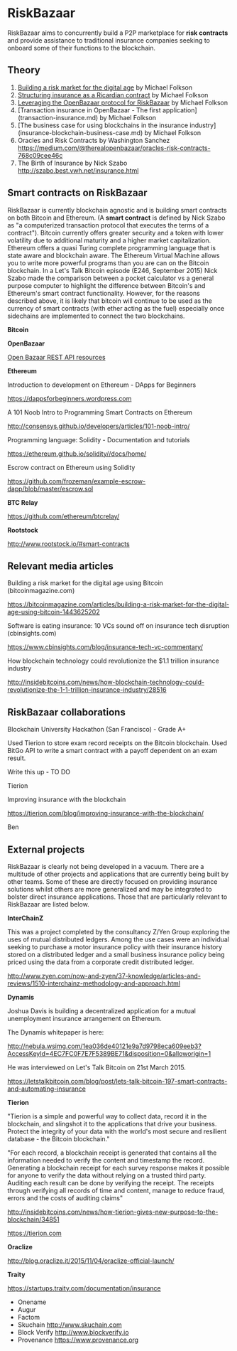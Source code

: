 # RiskBazaar

RiskBazaar aims to concurrently build a P2P marketplace for __risk contracts__ and provide assistance to traditional insurance companies seeking to onboard some of their functions to the blockchain.

## Theory
1. [Building a risk market for the digital age](building-a-risk-market.md) by Michael Folkson
2. [Structuring insurance as a Ricardian contract](structuring-insurance-as-a-Ricardian-contract.md) by Michael Folkson
3. [Leveraging the OpenBazaar protocol for RiskBazaar](openbazaar-protocol.md) by Michael Folkson
4. [Transaction insurance in OpenBazaar - The first application] (transaction-insurance.md) by Michael Folkson
5. [The business case for using blockchains in the insurance industry] (insurance-blockchain-business-case.md) by Michael Folkson
6. Oracles and Risk Contracts by Washington Sanchez 
https://medium.com/@therealopenbazaar/oracles-risk-contracts-768c09cee46c
7. The Birth of Insurance by Nick Szabo 
http://szabo.best.vwh.net/insurance.html

## Smart contracts on RiskBazaar

RiskBazaar is currently blockchain agnostic and is building smart contracts on both Bitcoin and Ethereum. (A __smart contract__ is defined by Nick Szabo as "a computerized transaction protocol that executes the terms of a contract"). Bitcoin currently offers greater security and a token with lower volatility due to additional maturity and a higher market capitalization. Ethereum offers a quasi Turing complete programming language that is state aware and blockchain aware. The Ethereum Virtual Machine allows you to write more powerful programs than you are can on the Bitcoin blockchain. In a Let's Talk Bitcoin episode (E246, September 2015) Nick Szabo made the comparison between a pocket calculator vs a general purpose computer to highlight the difference between Bitcoin's and Ethereum's smart contract functionality. However, for the reasons described above, it is likely that bitcoin will continue to be used as the currency of smart contracts (with ether acting as the fuel) especially once sidechains are implemented to connect the two blockchains.

__Bitcoin__

__OpenBazaar__

[Open Bazaar REST API resources](Open-Bazaar/open-bazaar-rest-API.md)



__Ethereum__

Introduction to development on Ethereum - DApps for Beginners

https://dappsforbeginners.wordpress.com

A 101 Noob Intro to Programming Smart Contracts on Ethereum

http://consensys.github.io/developers/articles/101-noob-intro/

Programming language: Solidity - Documentation and tutorials

https://ethereum.github.io/solidity//docs/home/

Escrow contract on Ethereum using Solidity

https://github.com/frozeman/example-escrow-dapp/blob/master/escrow.sol

__BTC Relay__

https://github.com/ethereum/btcrelay/

__Rootstock__

http://www.rootstock.io/#smart-contracts

## Relevant media articles
Building a risk market for the digital age using Bitcoin (bitcoinmagazine.com)

https://bitcoinmagazine.com/articles/building-a-risk-market-for-the-digital-age-using-bitcoin-1443625202

Software is eating insurance: 10 VCs sound off on insurance tech disruption (cbinsights.com)

https://www.cbinsights.com/blog/insurance-tech-vc-commentary/

How blockchain technology could revolutionize the $1.1 trillion insurance industry

http://insidebitcoins.com/news/how-blockchain-technology-could-revolutionize-the-1-1-trillion-insurance-industry/28516

## RiskBazaar collaborations
Blockchain University Hackathon (San Francisco) - Grade A+

Used Tierion to store exam record receipts on the Bitcoin blockchain. Used BitGo API to write a smart contract with a payoff dependent on an exam result.

Write this up - TO DO

Tierion

Improving insurance with the blockchain

https://tierion.com/blog/improving-insurance-with-the-blockchain/

Ben


## External projects
RiskBazaar is clearly not being developed in a vacuum. There are a multitude of other projects and applications that are currently being built by other teams. Some of these are directly focused on providing insurance solutions whilst others are more generalized and may be integrated to bolster direct insurance applications. Those that are particularly relevant to RiskBazaar are listed below.

__InterChainZ__

This was a project completed by the consultancy Z/Yen Group exploring the uses of mutual distributed ledgers. Among the use cases were an individual seeking to purchase a motor insurance policy with their insurance history stored on a distributed ledger and a small business insurance policy being priced using the data from a corporate credit distributed ledger.

http://www.zyen.com/now-and-zyen/37-knowledge/articles-and-reviews/1510-interchainz-methodology-and-approach.html

__Dynamis__

Joshua Davis is building a decentralized application for a mutual unemployment insurance arrangement on Ethereum.

The Dynamis whitepaper is here:

http://nebula.wsimg.com/1ea036de40121e9a7d9798eca609eeb3?AccessKeyId=4EC7FC0F7E7F5389BE71&disposition=0&alloworigin=1

He was interviewed on Let's Talk Bitcoin on 21st March 2015.

https://letstalkbitcoin.com/blog/post/lets-talk-bitcoin-197-smart-contracts-and-automating-insurance

__Tierion__

"Tierion is a simple and powerful way to collect data, record it in the blockchain, and slingshot it to the applications that drive your business. Protect the integrity of your data with the world's most secure and resilient database - the Bitcoin blockchain."

"For each record, a blockchain receipt is generated that contains all the information needed to verify the content and timestamp the record. Generating a blockchain receipt for each survey response makes it possible for anyone to verify the data without relying on a trusted third party. Auditing each result can be done by verifying the receipt. The receipts through verifying all records of time and content, manage to reduce fraud, errors and the costs of auditing claims"

http://insidebitcoins.com/news/how-tierion-gives-new-purpose-to-the-blockchain/34851

https://tierion.com

__Oraclize__

http://blog.oraclize.it/2015/11/04/oraclize-official-launch/

__Traity__

https://startups.traity.com/documentation/insurance

* Onename
* Augur
* Factom
* Skuchain http://www.skuchain.com
* Block Verify http://www.blockverify.io
* Provenance https://www.provenance.org

